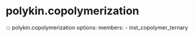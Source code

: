 # polykin.copolymerization

::: polykin.copolymerization
    options:
        members:
            - inst_copolymer_ternary
